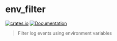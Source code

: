 # env_filter

[![crates.io](https://img.shields.io/crates/v/env_filter.svg)](https://crates.io/crates/env_filter)
[![Documentation](https://docs.rs/env_filter/badge.svg)](https://docs.rs/env_filter)

> Filter log events using environment variables
